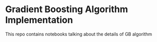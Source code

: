 # Gradient Boosting Algorithm Implementation
This repo contains notebooks talking about the details of GB algorithm
